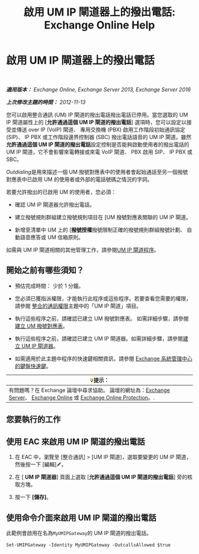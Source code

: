 ﻿---
title: '啟用 UM IP 閘道器上的撥出電話: Exchange Online Help'
TOCTitle: 啟用 UM IP 閘道器上的撥出電話
ms:assetid: c3ad8e53-d37e-499e-b1f1-defb0ba1bd12
ms:mtpsurl: https://technet.microsoft.com/zh-tw/library/JJ673562(v=EXCHG.150)
ms:contentKeyID: 50474198
ms.date: 05/23/2018
mtps_version: v=EXCHG.150
ms.translationtype: MT
---

# 啟用 UM IP 閘道器上的撥出電話

 

_**適用版本：** Exchange Online, Exchange Server 2013, Exchange Server 2016_

_**上次修改主題的時間：** 2012-11-13_

您可以啟用整合通訊 (UM) IP 閘道的撥出電話撥出電話已停用。當您選取的 UM IP 閘道屬性上的 \[**允許通過這個 UM IP 閘道的撥出電話**\] 選項時，您可以設定以接受並傳送 over IP (VoIP) 閘道、 專用交換機 (PBX) 啟用工作階段初始通訊協定 (SIP)、 IP PBX 或工作階段邊界控制器 (SBC) 撥出電話語音的 UM IP 閘道。雖然**允許通過這個 UM IP 閘道的撥出電話**設定控制是否能夠啟動使用者的撥出電話的 UM IP 閘道，它不會影響來電轉接或來電 VoIP 閘道、 PBX 啟用 SIP、 IP PBX 或 SBC。

*Outdialing*是用來描述一個 UM 撥號對應表中的使用者會起始通話至另一個撥號對應表中已啟用 UM 的使用者或外部的電話號碼之情況的字詞。

若要允許撥出的已啟用 UM 的使用者，您必須：

  - 確認 UM IP 閘道器允許撥出電話。

  - 建立撥號規則群組建立撥號規則項目在 \[UM 撥號對應表關聯的 UM IP 閘道。

  - 新增至清單中 UM 上的 \[**撥號授權**撥號限制正確的撥號規則群組撥號計劃、 自動語音應答或 UM 信箱原則。

如需與 UM IP 閘道相關的其他管理工作，請參閱[UM IP 閘道程序](um-ip-gateway-procedures-exchange-2013-help.md)。

## 開始之前有哪些須知？

  - 預估完成時間： 少於 1 分鐘。

  - 您必須已獲指派權限，才能執行此程序或這些程序。若要查看您需要的權限，請參閱 [整合的通訊權限](unified-messaging-permissions-exchange-2013-help.md)主題中的「UM IP 閘道」項目。

  - 執行這些程序之前，請確認已建立 UM 撥號對應表。 如需詳細步驟，請參閱[建立 UM 撥號對應表](create-a-um-dial-plan-exchange-2013-help.md)。

  - 執行這些程序之前，請確認已建立 UM IP 閘道器。如需詳細步驟，請參閱[建立 UM IP 閘道器](create-a-um-ip-gateway-exchange-2013-help.md)。

  - 如需適用於此主題中程序的快速鍵相關資訊，請參閱 [Exchange 系統管理中心的鍵盤快速鍵](keyboard-shortcuts-in-the-exchange-admin-center-exchange-online-protection-help.md)。

<table>
<thead>
<tr class="header">
<th><img src="images/Bb124558.tip(EXCHG.150).gif" title="提示" alt="提示" />提示：</th>
</tr>
</thead>
<tbody>
<tr class="odd">
<td>有問題嗎？在 Exchange 論壇中尋求協助。 論壇的網址為：<a href="https://go.microsoft.com/fwlink/p/?linkid=60612">Exchange Server</a>、 <a href="https://go.microsoft.com/fwlink/p/?linkid=267542">Exchange Online</a> 或 <a href="https://go.microsoft.com/fwlink/p/?linkid=285351">Exchange Online Protection</a>。.</td>
</tr>
</tbody>
</table>


## 您要執行的工作

## 使用 EAC 來啟用 UM IP 閘道的撥出電話

1.  在 EAC 中，瀏覽至 \[整合通訊\] \> \[UM IP 閘道\]，選取要變更的 UM IP 閘道，然後按一下 \[編輯\]![編輯圖示](images/JJ218640.6f53ccb2-1f13-4c02-bea0-30690e6ea71d(EXCHG.150).gif "編輯圖示")。

2.  在 \[ **UM IP 閘道器**\] 頁面上選取 \[**允許通過這個 UM IP 閘道的撥出電話**\] 旁的核取方塊。

3.  按一下 **\[儲存\]**。

## 使用命令介面來啟用 UM IP 閘道的撥出電話

此範例會啟用在名為`MyUMIPGateway`的 UM IP 閘道的撥出電話。

    Set-UMIPGateway -Identity MyUMIPGateway -OutcallsAllowed $true

